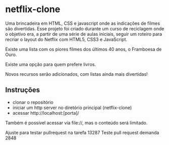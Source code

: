 # netflix-clone
Uma brincadeira em HTML, CSS e javascript onde as indicações de filmes são divertidas.
Esse projeto foi criado durante um curso de reciclagem onde o objetivo era, a partir de uma série de aulas iniciais, 
seguir um roteiro para recriar o layout do Netflix com HTML5, CSS3 e JavaScript.

Existe uma lista com os piores filmes dos últimos 40 anos, o Framboesa de Ouro.

Existe uma opção para quem prefere livros.

Novos recursos serão adicionados, com listas ainda mais divertidas!

## Instruções
- clonar o repositório
- iniciar um http server no diretório principal (netflix-clone)
- acessar http://localhost:[porta]/

Também é possível acessar via file://, mas o conteúdo será limitado.
 
Ajuste para testar pullrequest na tarefa 13287
Teste pull request demanda 2848
